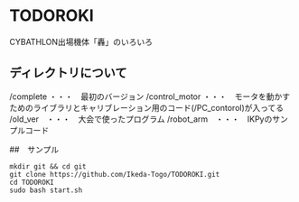 # TODOROKI
CYBATHLON出場機体「轟」のいろいろ

## ディレクトリについて
/complete  ・・・　最初のバージョン
/control_motor ・・・　モータを動かすためのライブラリとキャリブレーション用のコード(/PC_contorol)が入ってる
/old_ver　・・・　大会で使ったプログラム
/robot_arm　・・・　IKPyのサンプルコード

##　サンプル
~~~
mkdir git && cd git
git clone https://github.com/Ikeda-Togo/TODOROKI.git
cd TODOROKI
sudo bash start.sh
~~~